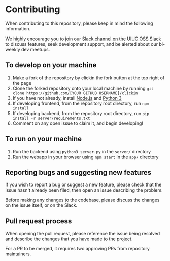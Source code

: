 # Contributing

When contributing to this repository, please keep in mind the following information.

We highly encourage you to join our [Slack channel on the UIUC OSS Slack](https://illinois-oss.slack.com) to discuss features, seek development support, and be alerted about our bi-weekly dev meetups. 

## To develop on your machine

1. Make a fork of the repository by clickin the fork button at the top right of the page
2. Clone the forked repository onto your local machine by running `git clone https://github.com/[YOUR GITHUB USERNAME]/clickin`
3. If you have not already, install [Node.js](https://nodejs.org/en/download/) and [Python 3](https://www.python.org/downloads/)
4. If developing frontend, from the repository root directory, run `npm install`
5. If developing backend, from the repository root directory, run `pip install -r server/requirements.txt`
6. Comment on any open issue to claim it, and begin developing!

## To run on your machine
1. Run the backend using `python3 server.py` in the `server/` directory
2. Run the webapp in your browser using `npm start` in the `app/` directory

## Reporting bugs and suggesting new features

If you wish to report a bug or suggest a new feature, please check that the issue hasn't already been filed, then open an issue describing the problem.

Before making any changes to the codebase, please discuss the changes on the issue itself, or on the Slack.

## Pull request process

When opening the pull request, please reference the issue being resolved and describe the changes that you have made to the project. 

For a PR to be merged, it requires two approving PRs from repository maintainers. 
